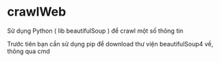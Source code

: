 # crawlWeb
Sử dụng Python ( lib beautifulSoup ) để crawl một số thông tin

Trước tiên bạn cần sử dụng pip để download thư viện beautifulSoup4 về, thông qua cmd
